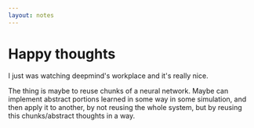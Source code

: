 ```yaml
---
layout: notes
---
```


# [](#header-1) Happy thoughts

I just was watching deepmind's workplace and it's really nice.

The thing is maybe to reuse chunks of a neural network. Maybe can implement abstract portions learned in some way in some simulation, and
then apply it to another, by not reusing the whole system, but by reusing this chunks/abstract thoughts in a way.
